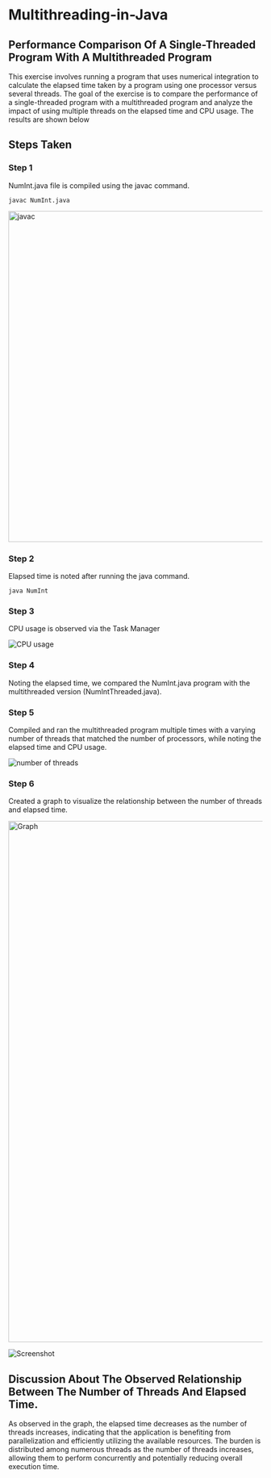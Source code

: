 # Multithreading-in-Java
## Performance Comparison Of A Single-Threaded Program With A Multithreaded Program 
This exercise involves running a program that uses numerical integration to calculate the elapsed time taken by a program using one processor versus several threads. The goal of the exercise is to compare the performance of a single-threaded program with a multithreaded program and analyze the impact of using multiple threads on the elapsed time and CPU usage. The results are shown below

## Steps Taken
### Step 1
NumInt.java file is compiled using the javac command.

  ```javac NumInt.java```
  
<img width="656" alt="javac " src="https://github.com/oriyomibadmus/Multithreading-in-Java/assets/20837551/fe7db1b4-ffb4-476b-add8-26d4c0681fff">

### Step 2
Elapsed time is noted after running the java command.

   ```java NumInt```

### Step 3
CPU usage is observed via the Task Manager

   ![CPU usage](https://github.com/oriyomibadmus/Multithreading-in-Java/assets/20837551/f314ac30-f08d-4824-b12b-e56c1dc73604)

### Step 4
Noting the elapsed time, we compared the NumInt.java program with the multithreaded version (NumIntThreaded.java).

### Step 5
Compiled and ran the multithreaded program multiple times with a varying number of threads that matched the number of processors, while noting the elapsed time and CPU usage.

   ![number of threads](https://github.com/oriyomibadmus/Multithreading-in-Java/assets/20837551/741df379-b128-4c53-b9a4-ba395e18179d)

### Step 6
Created a graph to visualize the relationship between the number of threads and elapsed time.

   <img width="1033" alt="Graph" src="https://github.com/oriyomibadmus/Multithreading-in-Java/assets/20837551/f02c5732-6e5e-402c-8b9d-c7ed1b0d63c5">

![Screenshot](https://github.com/oriyomibadmus/Multithreading-in-Java/assets/20837551/a16153fd-6b61-4535-ac2e-7a344192c812)

## Discussion About The Observed Relationship Between The Number of Threads And Elapsed Time.

As observed in the graph, the elapsed time decreases as the number of threads increases, indicating that the application is benefiting from parallelization and efficiently utilizing the available resources. The burden is distributed among numerous threads as the number of threads increases, allowing them to perform concurrently and potentially reducing overall execution time.
